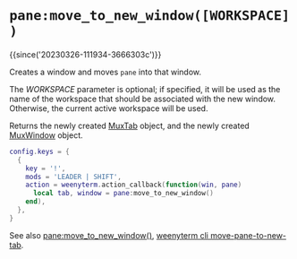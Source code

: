 # `pane:move_to_new_window([WORKSPACE])`

{{since('20230326-111934-3666303c')}}

Creates a window and moves `pane` into that window.

The *WORKSPACE* parameter is optional; if specified, it will be used
as the name of the workspace that should be associated with the new
window.  Otherwise, the current active workspace will be used.

Returns the newly created [MuxTab](../MuxTab/index.md) object, and the
newly created [MuxWindow](../mux-window/index.md) object.

```lua
config.keys = {
  {
    key = '!',
    mods = 'LEADER | SHIFT',
    action = weenyterm.action_callback(function(win, pane)
      local tab, window = pane:move_to_new_window()
    end),
  },
}
```

See also [pane:move_to_new_window()](move_to_new_window.md),
[weenyterm cli move-pane-to-new-tab](../../../cli/cli/move-pane-to-new-tab.md).



